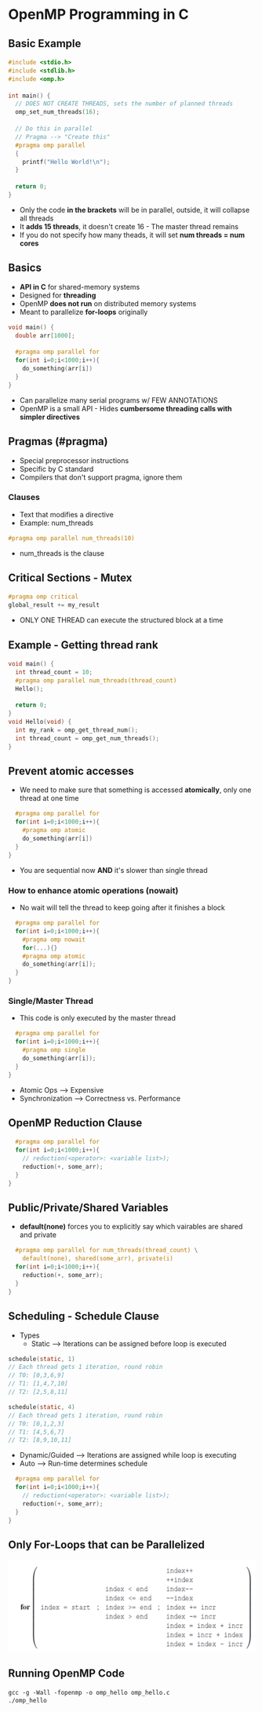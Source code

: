 # OpenMP Programming in C

## Basic Example
```c
#include <stdio.h>
#include <stdlib.h>
#include <omp.h>

int main() {
  // DOES NOT CREATE THREADS, sets the number of planned threads
  omp_set_num_threads(16);
  
  // Do this in parallel
  // Pragma --> "Create this"
  #pragma omp parallel
  {
    printf("Hello World!\n");
  }
  
  return 0;
}
```
* Only the code **in the brackets** will be in parallel, outside, it will collapse all threads
* It **adds 15 threads**, it doesn't create 16 - The master thread remains
* If you do not specify how many theads, it will set **num threads = num cores**

## Basics
* **API in C** for shared-memory systems
* Designed for **threading**
* OpenMP **does not run** on distributed memory systems
* Meant to parallelize **for-loops** originally
```c
void main() {
  double arr[1000];
  
  #pragma omp parallel for
  for(int i=0;i<1000;i++){
    do_something(arr[i]) 
  }
}
```
* Can parallelize many serial programs w/ FEW ANNOTATIONS
* OpenMP is a small API - Hides **cumbersome threading calls with simpler directives**

## Pragmas (#pragma)
* Special preprocessor instructions
* Specific by C standard
* Compilers that don't support pragma, ignore them
### Clauses
* Text that modifies a directive
* Example: num_threads
```c
#pragma omp parallel num_threads(10)
```
* num_threads is the clause

## Critical Sections - Mutex
```c
#pragma omp critical
global_result += my_result
```
* ONLY ONE THREAD can execute the structured block at a time

## Example - Getting thread rank
```c
void main() {
  int thread_count = 10;
  #pragma omp parallel num_threads(thread_count)
  Hello();
  
  return 0;
} 
void Hello(void) {
  int my_rank = omp_get_thread_num();
  int thread_count = omp_get_num_threads();
}
```

## Prevent atomic accesses
* We need to make sure that something is accessed **atomically**, only one thread at one time
```c
  #pragma omp parallel for
  for(int i=0;i<1000;i++){
    #pragma omp atomic
    do_something(arr[i]) 
  }
}
```
* You are sequential now **AND** it's slower than single thread

### How to enhance atomic operations (nowait)
* No wait will tell the thread to keep going after it finishes a block
```c
  #pragma omp parallel for
  for(int i=0;i<1000;i++){
    #pragma omp nowait
    for(...){}
    #pragma omp atomic
    do_something(arr[i]);
  }
}
```
### Single/Master Thread
* This code is only executed by the master thread
```c
  #pragma omp parallel for
  for(int i=0;i<1000;i++){
    #pragma omp single
    do_something(arr[i]);
  }
}
```

* Atomic Ops --> Expensive
* Synchronization --> Correctness vs. Performance

## OpenMP Reduction Clause
```c
  #pragma omp parallel for
  for(int i=0;i<1000;i++){
    // reduction(<operator>: <variable list>);
    reduction(+, some_arr);
  }
}
```

## Public/Private/Shared Variables
* **default(none)** forces you to explicitly say which vairables are shared and private
```c
  #pragma omp parallel for num_threads(thread_count) \
    default(none), shared(some_arr), private(i)
  for(int i=0;i<1000;i++){
    reduction(+, some_arr);
  }
}
```

## Scheduling - Schedule Clause
* Types
  * Static --> Iterations can be assigned before loop is executed

```c
schedule(static, 1)
// Each thread gets 1 iteration, round robin
// T0: [0,3,6,9]
// T1: [1,4,7,10]
// T2: [2,5,8,11]
```
```c
schedule(static, 4)
// Each thread gets 1 iteration, round robin
// T0: [0,1,2,3]
// T1: [4,5,6,7]
// T2: [8,9,10,11]
```
  * Dynamic/Guided --> Iterations are assigned while loop is executing
  * Auto --> Run-time determines schedule 
```c
  #pragma omp parallel for
  for(int i=0;i<1000;i++){
    // reduction(<operator>: <variable list>);
    reduction(+, some_arr);
  }
}
```

## Only For-Loops that can be Parallelized
![Only legal forms](legal_omp_for_loops.png)

## Running OpenMP Code
```shell
gcc -g -Wall -fopenmp -o omp_hello omp_hello.c
./omp_hello
```
